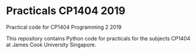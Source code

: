 # Practicals CP1404 2019
Practical code for CP1404 Programming 2 2019

This repository contains Python code for practicals for the subjects CP1404 at James Cook University Singapore.
